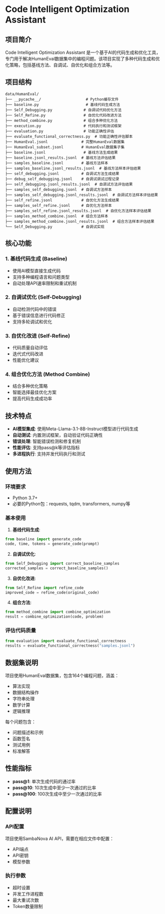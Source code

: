 # Code Intelligent Optimization Assistant

## 项目简介

Code Intelligent Optimization Assistant 是一个基于AI的代码生成和优化工具，专门用于解决HumanEval数据集中的编程问题。该项目实现了多种代码生成和优化策略，包括基线方法、自调试、自优化和组合方法等。

## 项目结构

```
data/HumanEval/
├── __pycache__/                    # Python缓存文件
├── baseline.py                     # 基线代码生成方法
├── Self_Debugging.py              # 自调试代码优化方法
├── Self_Refine.py                 # 自优化代码改进方法
├── method_combine.py              # 组合多种优化方法
├── execution.py                   # 代码执行和测试框架
├── evaluation.py                  # 功能正确性评估
├── evaluate_functional_correctness.py  # 功能正确性评估脚本
├── HumanEval.jsonl               # 完整HumanEval数据集
├── HumanEval_subset.jsonl        # HumanEval数据集子集
├── baseline.jsonl                 # 基线方法生成结果
├── baseline.jsonl_results.jsonl  # 基线方法评估结果
├── samples_baseline.jsonl        # 基线方法样本
├── samples_baseline.jsonl_results.jsonl  # 基线方法样本评估结果
├── self_debugging.jsonl          # 自调试方法生成结果
├── debug_self_debugging.jsonl    # 自调试调试过程记录
├── self_debugging.jsonl_results.jsonl  # 自调试方法评估结果
├── samples_self_debugging.jsonl  # 自调试方法样本
├── samples_self_debugging.jsonl_results.jsonl  # 自调试方法样本评估结果
├── self_refine.jsonl             # 自优化方法生成结果
├── samples_self_refine.jsonl     # 自优化方法样本
├── samples_self_refine.jsonl_results.jsonl  # 自优化方法样本评估结果
├── samples_method_combine.jsonl  # 组合方法样本
├── samples_method_combine.jsonl_results.jsonl  # 组合方法样本评估结果
└── Self_Debugging.py             # 自调试实现
```

## 核心功能

### 1. 基线代码生成 (Baseline)
- 使用AI模型直接生成代码
- 支持多种编程语言和问题类型
- 自动处理API速率限制和重试机制

### 2. 自调试优化 (Self-Debugging)
- 自动检测代码中的错误
- 基于错误信息进行代码修正
- 支持多轮调试和优化

### 3. 自优化改进 (Self-Refine)
- 代码质量自动评估
- 迭代式代码改进
- 性能优化建议

### 4. 组合优化方法 (Method Combine)
- 结合多种优化策略
- 智能选择最佳优化方案
- 提高代码生成成功率

## 技术特点

- **AI模型集成**: 使用Meta-Llama-3.1-8B-Instruct模型进行代码生成
- **自动测试**: 内置测试框架，自动验证代码正确性
- **错误处理**: 智能错误检测和修复机制
- **性能评估**: 支持pass@k等评估指标
- **多进程执行**: 支持并发代码执行和测试

## 使用方法

### 环境要求
- Python 3.7+
- 必要的Python包：requests, tqdm, transformers, numpy等

### 基本使用

1. **基线代码生成**:
```python
from baseline import generate_code
code, time, tokens = generate_code(prompt)
```

2. **自调试优化**:
```python
from Self_Debugging import correct_baseline_samples
corrected_samples = correct_baseline_samples()
```

3. **自优化改进**:
```python
from Self_Refine import refine_code
improved_code = refine_code(original_code)
```

4. **组合方法**:
```python
from method_combine import combine_optimization
result = combine_optimization(code, problem)
```

### 评估代码质量

```python
from evaluation import evaluate_functional_correctness
results = evaluate_functional_correctness("samples.jsonl")
```

## 数据集说明

项目使用HumanEval数据集，包含164个编程问题，涵盖：
- 算法实现
- 数据结构操作
- 字符串处理
- 数学计算
- 逻辑推理

每个问题包含：
- 问题描述和示例
- 函数签名
- 测试用例
- 标准解答

## 性能指标

- **pass@1**: 单次生成代码的通过率
- **pass@10**: 10次生成中至少一次通过的比率
- **pass@100**: 100次生成中至少一次通过的比率

## 配置说明

### API配置
项目使用SambaNova AI API，需要在相应文件中配置：
- API端点
- API密钥
- 模型参数

### 执行参数
- 超时设置
- 并发工作进程数
- 最大重试次数
- Token数量限制


